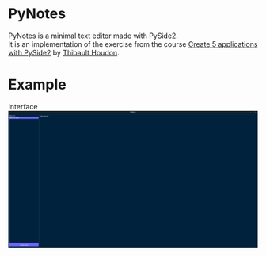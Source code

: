 # PyNotes

PyNotes is a minimal text editor made with PySide2.\
It is an implementation of the exercise from the course [Create 5 applications with PySide2](https://www.docstring.fr/formations/creer-5-applications-de-bureau) by [Thibault Houdon](https://github.com/ThibH).

# Example

Interface ![pynotes example](https://github.com/Cardiox12/PyNotes/blob/master/examples/PyNotes_Example.png?raw=true)
